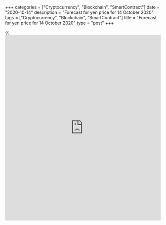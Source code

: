 +++
categories = ["Cryptocurrency", "Blockchain", "SmartContract"]
date = "2020-10-14"
description = "Forecast for yen price for 14 October 2020"
tags = ["Cryptocurrency", "Blockchain", "SmartContract"]
title = "Forecast for yen price for 14 October 2020"
type = "post"
+++

{{<iframe id="large-banner" src="https://www.bounty.group/#slide=11.0" width="100%" height="600" scrolling="no" style="border: 0px solid rgb(216, 221, 230); border-radius: 3px;">}}

2020-10-14

2020-10-14

Yen has got a whale in the pond. Analysis as of 14/10/2020Dmitri
Demidenko

Bank of Japan’s monetary expansion potential is limited: it already owns
a major part of [ETF](https://www.fixpro.org/post/etf-liquidity/)s and the debt market, and that makes it the whale in
the pond.  Let’s talk about how that can affect the yen, and make a
trading plan for [EURJPY][1]

## Monthly fundamental forecast for yen

The US election race made the traders completely forget about the
Japanese yen, though it was the most interesting currency in September,
able to grow on political uncertainty. However, [investor](https://www.fintechee.com/tutorial-for-forex-trading/investor-mode/)s preferred the
US dollar as the main safe haven asset, while the [S&P 500][2]’s rally
amid Joe Biden’s growing popularity forced [USDJPY][3] and [EURJPY][1]
bears to defend themselves. The yen revived only on the rumour that the
blue wave wouldn't fall on the White House and the Congress.

Why are the US stock indexes growing in October? That discussion could
be long. The economy remains resistant to the tense epidemiological
state and continues growing steadily.  The Wall Street’s forecasts of Q3
downbeat corporate reports are getting better. The Fed pumped liquidity
into the markets, and will hold rates low for a long time. Finally, Joe
Biden’s victory will give the green light to a new relief package. It’s
the last factor that the [investor](https://www.fintechee.com/tutorial-for-forex-trading/investor-mode/)s count on, pushing the S&P 500
upwards. However, the index may fall into consolidation as the situation
is in fact ambiguous.

If the Republicans continue to control the Senate, they will  puts a
spoke in Biden’s wheel and thus keep the political uncertainty. That
will give a hand to both the dollar and the yen. [USDJPY][3]’s
connection to the US stock indexes isn’t occasional. Japan’s residents
are paying more attention to foreign markets amid Japanese obligations’
low investment appeal. At the same time, the S&P 500’s correction is a
good opportunity to buy not only JPY vs USD, but also JPY vs Euro.

What worked out with [EURUSD][4] in summer may be as efficient with
[EURJPY][1] in the next two or three months. I mean the divergence
between monetary [policy](https://www.fintechee.com/policy/) and economic growth. The ECB is freely using
verbal interventions and hinting at QE expansion, but the Bank of Japan
can’t do that. It has been buying out assets so aggressively, that its
balance is now 137% of GDP.

### Central banks’ balance dynamics

 _Source: Bloomberg._

The BoJ’s current share in the debt and [ETF](https://www.fixpro.org/post/etf-liquidity/) markets is 44% and 71%,
respectively. The regulator is fairly compared with a whale in the pond.
The more it increases its balance, the more cataclysms the [investor](https://www.fintechee.com/tutorial-for-forex-trading/investor-mode/)s
will have to deal with after the monetary [policy](https://www.fintechee.com/policy/) gets back to normal.

### BoJ’s share in asset market

 _Source: Bloomberg._

### Monthly trading plan for [**EURJPY**][1]

The IMF may forecast that Japanese and European GDPs will grow 2.3% and
5.2% respectively, but the eurozone’s economic growth will most likely
speed up only in Q2. Until then, the second COVID-19 wave in Europe and
Japan’s better epidemiological state allow us to exploit the economic
growth divergence and sell [EURJPY][1] at 122.9 and 121.8.

* * *

P.S. Did you like my article? Share it in social networks: it will be
the best “thank you" :)

Ask me questions and comment below. I’ll be glad to answer your
questions and give necessary explanations.

 **Useful links:**

  * I recommend trying to trade with a reliable broker [here][5]. The system allows you to trade by yourself or copy successful traders from all across the globe.
  * Use my promo-code BLOG for getting deposit bonus 50% on LiteForex platform. Just enter this code in the appropriate field while [depositing][6] your trading account.
  * Telegram chat for traders: <t.me/liteforexengchat>. We are sharing the signals and trading experience
  * Telegram channel with high-quality analytics, Forex reviews, training articles, and other useful things for traders <t.me/liteforex>

## Price chart of EURJPY in real time mode

The content of this article reflects the author’s opinion and does not
necessarily reflect the official position of LiteForex. The material
published on this page is provided for informational purposes only and
should not be considered as the provision of investment advice for the
purposes of Directive 2004/39/EC.

Rate this article:

{{value}}

( {{count}} {{title}} )

   1. my.liteforex.com/trading/chart?symbol=EURJPY&returnUrl=true
   2. my.liteforex.com/trading/chart?symbol=SPX&returnUrl=true
   3. my.liteforex.com/trading/chart?symbol=USDJPY&returnUrl=true
   4. my.liteforex.com/trading/chart?symbol=EURUSD&returnUrl=true
   5. my.liteforex.com/?category=analysts-opinions&slug=yen-has-got-a-whale-in-the-pond-analysis-as-of-14102020&openPopup=%2Fregistration%2Fpopup&utm_source=blog&utm_medium=article&utm_campaign=bonus
   6. my.liteforex.com/deposit/?category=analysts-opinions&slug=yen-has-got-a-whale-in-the-pond-analysis-as-of-14102020&promo_code=BLOG&utm_source=blog&utm_medium=article&utm_campaign=bonus
